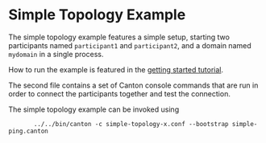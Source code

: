 # Simple Topology Example

The simple topology example features a simple setup, starting two participants named `participant1`
and `participant2`, and a domain named `mydomain` in a single process.

How to run the example is featured in the [getting started tutorial](
https://docs.daml.com/canton/tutorials/getting_started.html#starting-canton).

The second file contains a set of Canton console commands that are run in order to connect the participants together
and test the connection.

The simple topology example can be invoked using

```
       ../../bin/canton -c simple-topology-x.conf --bootstrap simple-ping.canton
```
